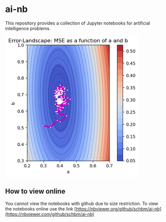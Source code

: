 # ai-nb

This repository provides a collection of Jupyter notebooks for artificial intelligence problems.

![Stochastic linear regression with annealed learning rate](sgd_alr.png)

## How to view online
You cannot view the notebooks with github due to size restriction. To view the notebooks online use the link [https://nbviewer.org/github/schbm/ai-nb](https://nbviewer.com/github/schbm/ai-nb)
